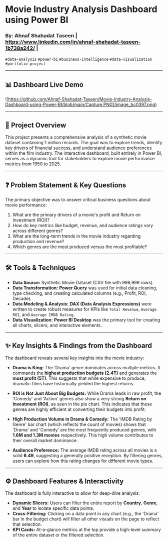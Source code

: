 # Movie Industry Analysis Dashboard using Power BI

### By: Ahnaf Shahadat Taseen | https://www.linkedin.com/in/ahnaf-shahadat-taseen-1b738a242/ | 

`#data-analysis` `#power-bi` `#business-intelligence` `#data-visualization` `#portfolio-project`

---

## 📊 Dashboard Live Demo



![https://github.com/Ahnaf-Shahadat-Taseen/Movie-Industry-Analysis-Dashboard-using-Power-BI/blob/main/Capture.PNG](image_bc0397.png)

---

## 📝 Project Overview

This project presents a comprehensive analysis of a synthetic movie dataset containing 1 million records. The goal was to explore trends, identify key drivers of financial success, and understand audience preferences within the film industry. The interactive dashboard, built entirely in Power BI, serves as a dynamic tool for stakeholders to explore movie performance metrics from 1950 to 2025.

---

## ❓ Problem Statement & Key Questions

The primary objective was to answer critical business questions about movie performance:
1.  What are the primary drivers of a movie's profit and Return on Investment (ROI)?
2.  How do key metrics like budget, revenue, and audience ratings vary across different genres?
3.  What are the long-term trends in the movie industry regarding production and revenue?
4.  Which genres are the most produced versus the most profitable?

---

## 🛠️ Tools & Techniques

* **Data Source:** Synthetic Movie Dataset (CSV file with 999,999 rows).
* **Data Transformation:** **Power Query** was used for initial data cleaning, type checking, and creating calculated columns (e.g., Profit, ROI, Decade).
* **Data Modeling & Analysis:** **DAX (Data Analysis Expressions)** were written to create robust measures for KPIs like `Total Revenue`, `Average ROI`, and `Average IMDB Rating`.
* **Data Visualization:** **Power BI Desktop** was the primary tool for creating all charts, slicers, and interactive elements.

---

## ✨ Key Insights & Findings from the Dashboard

The dashboard reveals several key insights into the movie industry:

* **Drama is King:** The 'Drama' genre dominates across multiple metrics. It commands the **highest production budgets (2.4T)** and generates the **most profit (5T)**. This suggests that while expensive to produce, dramatic films have historically yielded the highest returns.

* **ROI is Not Just About Big Budgets:** While Drama leads in raw profit, the 'Comedy' and 'Action' genres also show a very strong **Return on Investment (ROI)**, as seen in the pie chart. This indicates that these genres are highly efficient at converting their budgets into profit.

* **High Production Volume in Drama & Comedy:** The 'IMDB Rating by Genre' bar chart (which reflects the count of movies) shows that 'Drama' and 'Comedy' are the most frequently produced genres, with **1.6M and 1.3M movies** respectively. This high volume contributes to their overall market dominance.

* **Audience Preference:** The average IMDB rating across all movies is a solid **6.49**, suggesting a generally positive reception. By filtering genres, users can explore how this rating changes for different movie types.

---

## ⚙️ Dashboard Features & Interactivity

The dashboard is fully interactive to allow for deep-dive analysis:

* **Dynamic Slicers:** Users can filter the entire report by **Country**, **Genre**, and **Year** to isolate specific data points.
* **Cross-Filtering:** Clicking on a data point in any chart (e.g., the 'Drama' bar in the budget chart) will filter all other visuals on the page to reflect that selection.
* **KPI Cards:** At-a-glance metrics at the top provide a high-level summary of the entire dataset or the filtered selection.
